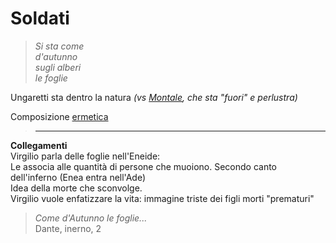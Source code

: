 
# Soldati

>_Si sta come_  
_d'autunno_  
_sugli alberi_  
>_le foglie_  

Ungaretti sta dentro la natura _(vs [Montale](Montale), che sta "fuori" e perlustra)_

Composizione [ermetica](ermetismo)
>----------------------------
**Collegamenti**  
Virgilio parla delle foglie nell'Eneide:  
Le associa alle quantità di persone che muoiono. Secondo canto dell'inferno (Enea entra nell'Ade)  
Idea della morte che sconvolge.  
Virgilio vuole enfatizzare la vita: immagine triste dei figli morti "prematuri"
>

>_Come d'Autunno le foglie..._  
>Dante, inerno, 2
